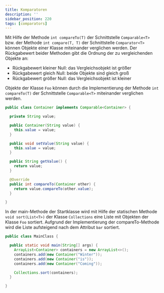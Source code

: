 ```yaml
---
title: Komparatoren
description: ''
sidebar_position: 220
tags: [comparators]
---
```


Mit Hilfe der Methode `int compareTo(T)` der Schnittstelle `Comparable<T>` bzw. der Methode `int compare(T, T)` der Schnittstelle `Comparator<T>` können Objekte einer Klasse miteinander verglichen werden. Der Rückgabewert beider Methoden gibt die Ordnung der zu 
vergleichenden Objekte an:
- Rückgabewert kleiner Null: das Vergleichsobjekt ist größer
- Rückgabewert gleich Null: beide Objekte sind gleich groß
- Rückgabewert größer Null: das Vergleichsobjekt ist kleiner

Objekte der Klasse `Foo` können durch die Implementierung der Methode `int compareTo(T)` der Schnittstelle `Comparable<T>` miteinander verglichen werden.

```java title="MainClass.java" showLineNumbers
public class Container implements Comparable<Container> {

  private String value;

  public Container(String value) {
    this.value = value;
  }

  public void setValue(String value) {
    this.value = value;
  }

  public String getValue() {
    return value;
  }

  @Override
  public int compareTo(Container other) {
    return value.compareTo(other.value);
  }

}
```

In der main-Methode der Startklasse wird mit Hilfe der statischen Methode `void sort(List<T>)` der Klasse `Collections` eine Liste mit Objekten der Klasse `Foo` sortiert. Aufgrund der Implementierung der compareTo-Methode wird die Liste aufsteigend nach dem 
Attribut `bar` sortiert.

```java title="MainClass.java" showLineNumbers
public class MainClass {

  public static void main(String[] args) {
    ArrayList<Container> containers = new ArrayList<>();
    containers.add(new Container("Winter"));
    containers.add(new Container("is"));
    containers.add(new Container("Coming"));

    Collections.sort(containers);
  }

}
```
